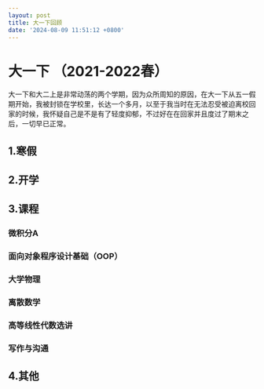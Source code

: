 ```yaml
---
layout: post
title: 大一下回顾
date: '2024-08-09 11:51:12 +0800'
---
```

# 大一下 （2021-2022春）
大一下和大二上是非常动荡的两个学期，因为众所周知的原因，在大一下从五一假期开始，我被封锁在学校里，长达一个多月，以至于我当时在无法忍受被迫离校回家的时候，我怀疑自己是不是有了轻度抑郁，不过好在在回家并且度过了期末之后，一切早已正常。

## 1.寒假


## 2.开学


## 3.课程

### 微积分A


### 面向对象程序设计基础（OOP）


### 大学物理


### 离散数学

### 高等线性代数选讲

### 写作与沟通

## 4.其他
